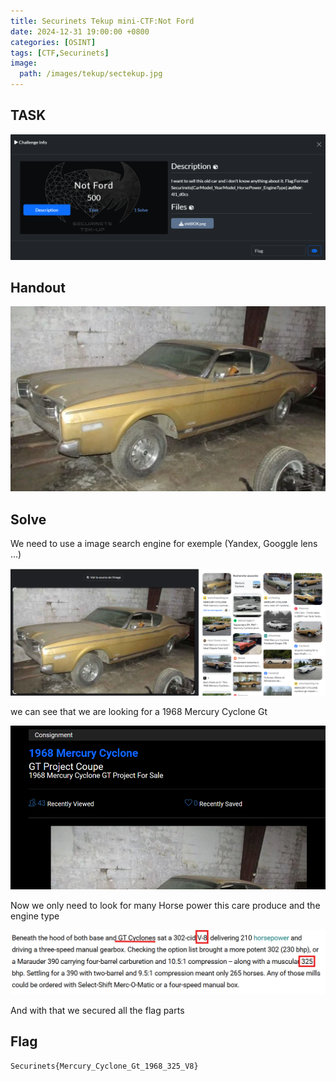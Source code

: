 ```yaml
---
title: Securinets Tekup mini-CTF:Not Ford
date: 2024-12-31 19:00:00 +0800
categories: [OSINT]
tags: [CTF,Securinets]
image:
  path: /images/tekup/sectekup.jpg
---
```

## TASK 

  <img src="/images/tekup/not ford/task.png" alt="Securinets" style="width: auto; height: auto; margin-right: 10%;" />

## Handout

  <img src="/images/tekup/not ford/shitBOX.png" alt="Securinets" style="width: auto; height: auto; margin-right: 10%;" />

## Solve 

We need to use a image search engine for exemple (Yandex, Googgle lens ...)

  <img src="/images/tekup/not ford/lens.png" alt="Securinets" style="width: auto; height: auto; margin-right: 10%;" />

we can see that we are looking for a 1968 Mercury Cyclone Gt

  <img src="/images/tekup/not ford/year.png" alt="Securinets" style="width: auto; height: auto; margin-right: 10%;" />

Now we only need to look for many Horse power this care produce and the engine type

  <img src="/images/tekup/not ford/hp.png" alt="Securinets" style="width: auto; height: auto; margin-right: 10%;" />

And with that we secured all the flag parts

## Flag

```
Securinets{Mercury_Cyclone_Gt_1968_325_V8}
```